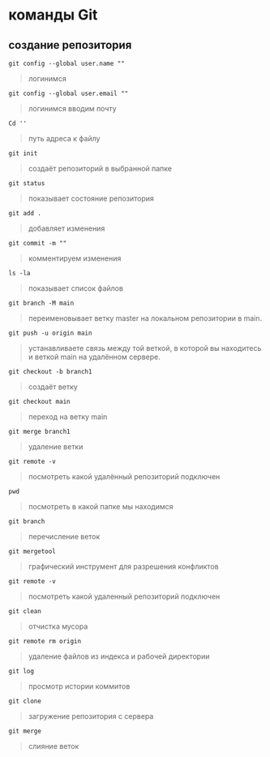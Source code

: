 # команды Git
## создание репозитория
```
git config --global user.name ""
```
>логинимся
```
git config --global user.email ""
```
>логинимся вводим почту
```
Cd ''
```
>путь  адреса к файлу
```
git init
```
>создаёт репозиторий в выбранной папке
```
git status
```
>показывает состояние репозитория
``` 
git add .
```
>добавляет изменения
```
git commit -m ""
```
>комментируем изменения
``` 
ls -la
```
>показывает список файлов
```
git branch -M main
```
>переименовывает ветку master на локальном репозитории в main.
```
git push -u origin main
```
>устанавливаете связь между той веткой, в которой вы находитесь и веткой main на удалённом сервере.
```
git checkout -b branch1
```
>создаёт ветку
```
git checkout main
```
>переход на ветку main
```
git merge branch1
```
>удаление ветки
```
git remote -v
```
>посмотреть какой удалённый репозиторий подключен
```
pwd
```
>посмотреть в какой папке мы находимся
```
git branch
```
>перечисление веток
```
git mergetool
```
>графический инструмент для разрешения конфликтов
```
git remote -v
```
>посмотреть какой удаленный репозиторий подключен
```
git clean
```
>отчистка мусора
```
git remote rm origin
```
>удаление файлов из индекса и рабочей директории
```
git log
```
>просмотр истории коммитов
```
git clone
```
>загружение репозитория с сервера
```
git merge
```
>слияние веток
```

